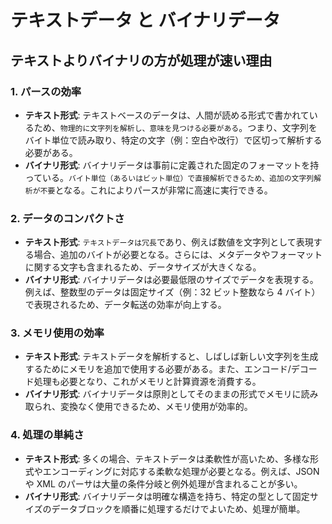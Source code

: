 # テキストデータ と バイナリデータ

## テキストよりバイナリの方が処理が速い理由

### 1. **パースの効率**

- **テキスト形式**: テキストベースのデータは、人間が読める形式で書かれているため、`物理的に文字列を解析し、意味を見つける必要がある`。つまり、文字列をバイト単位で読み取り、特定の文字（例：空白や改行）で区切って解析する必要がある。
- **バイナリ形式**: バイナリデータは事前に定義された固定のフォーマットを持っている。`バイト単位（あるいはビット単位）で直接解析できるため、追加の文字列解析が不要`となる。これによりパースが非常に高速に実行できる。

### 2. **データのコンパクトさ**

- **テキスト形式**: `テキストデータは冗長`であり、例えば数値を文字列として表現する場合、追加のバイトが必要となる。さらには、メタデータやフォーマットに関する文字も含まれるため、データサイズが大きくなる。
- **バイナリ形式**: バイナリデータは必要最低限のサイズでデータを表現する。例えば、整数型のデータは固定サイズ（例：32 ビット整数なら 4 バイト）で表現されるため、データ転送の効率が向上する。

### 3. **メモリ使用の効率**

- **テキスト形式**: テキストデータを解析すると、しばしば新しい文字列を生成するためにメモリを追加で使用する必要がある。また、エンコード/デコード処理も必要となり、これがメモリと計算資源を消費する。
- **バイナリ形式**: バイナリデータは原則としてそのままの形式でメモリに読み取られ、変換なく使用できるため、メモリ使用が効率的。

### 4. **処理の単純さ**

- **テキスト形式**: 多くの場合、テキストデータは柔軟性が高いため、多様な形式やエンコーディングに対応する柔軟な処理が必要となる。例えば、JSON や XML のパーサは大量の条件分岐と例外処理が含まれることが多い。
- **バイナリ形式**: バイナリデータは明確な構造を持ち、特定の型として固定サイズのデータブロックを順番に処理するだけでよいため、処理が簡単。
